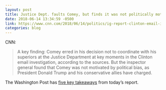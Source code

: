 ```yaml
---
layout: post
title: Justice Dept. faults Comey, but finds it was not politically motivated
date: 2018-06-14 13:34:59 -0500
link: https://www.cnn.com/2018/06/14/politics/ig-report-clinton-email-investigation/index.html
categories: blog
---
```


CNN:

>A key finding: Comey erred in his decision not to coordinate with his superiors at the Justice Department at key moments in the Clinton email investigation, according to the sources. But the inspector general found that Comey was not motivated by political bias, as President Donald Trump and his conservative allies have charged.

The Washington Post has [five key takeaways](https://www.washingtonpost.com/news/the-fix/wp/2018/06/14/5-takeaways-from-the-inspector-generals-report-on-comey-and-the-clinton-email-investigation/?noredirect=on&utm_term=.0a2333dfe5ea) from today’s report. 
